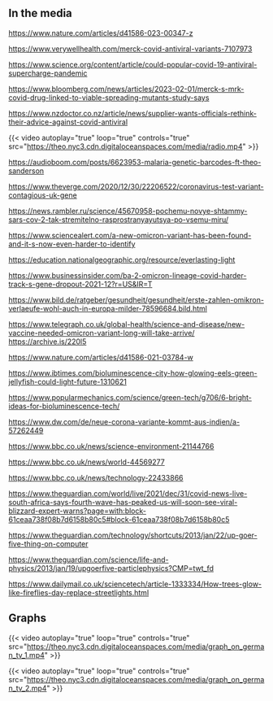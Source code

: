 In the media
-------------------


https://www.nature.com/articles/d41586-023-00347-z

https://www.verywellhealth.com/merck-covid-antiviral-variants-7107973

https://www.science.org/content/article/could-popular-covid-19-antiviral-supercharge-pandemic

https://www.bloomberg.com/news/articles/2023-02-01/merck-s-mrk-covid-drug-linked-to-viable-spreading-mutants-study-says

https://www.nzdoctor.co.nz/article/news/supplier-wants-officials-rethink-their-advice-against-covid-antiviral

{{< video autoplay="true" loop="true" controls="true" src="https://theo.nyc3.cdn.digitaloceanspaces.com/media/radio.mp4" >}}

https://audioboom.com/posts/6623953-malaria-genetic-barcodes-ft-theo-sanderson

https://www.theverge.com/2020/12/30/22206522/coronavirus-test-variant-contagious-uk-gene

https://news.rambler.ru/science/45670958-pochemu-novye-shtammy-sars-cov-2-tak-stremitelno-rasprostranyayutsya-po-vsemu-miru/

https://www.sciencealert.com/a-new-omicron-variant-has-been-found-and-it-s-now-even-harder-to-identify

https://education.nationalgeographic.org/resource/everlasting-light

https://www.businessinsider.com/ba-2-omicron-lineage-covid-harder-track-s-gene-dropout-2021-12?r=US&IR=T

https://www.bild.de/ratgeber/gesundheit/gesundheit/erste-zahlen-omikron-verlaeufe-wohl-auch-in-europa-milder-78596684.bild.html

https://www.telegraph.co.uk/global-health/science-and-disease/new-vaccine-needed-omicron-variant-long-will-take-arrive/ https://archive.is/220l5

https://www.nature.com/articles/d41586-021-03784-w

https://www.ibtimes.com/bioluminescence-city-how-glowing-eels-green-jellyfish-could-light-future-1310621

https://www.popularmechanics.com/science/green-tech/g706/6-bright-ideas-for-bioluminescence-tech/

https://www.dw.com/de/neue-corona-variante-kommt-aus-indien/a-57262449

https://www.bbc.co.uk/news/science-environment-21144766

https://www.bbc.co.uk/news/world-44569277

https://www.bbc.co.uk/news/technology-22433866

https://www.theguardian.com/world/live/2021/dec/31/covid-news-live-south-africa-says-fourth-wave-has-peaked-us-will-soon-see-viral-blizzard-expert-warns?page=with:block-61ceaa738f08b7d6158b80c5#block-61ceaa738f08b7d6158b80c5

https://www.theguardian.com/technology/shortcuts/2013/jan/22/up-goer-five-thing-on-computer

https://www.theguardian.com/science/life-and-physics/2013/jan/19/upgoerfive-particlephysics?CMP=twt_fd

https://www.dailymail.co.uk/sciencetech/article-1333334/How-trees-glow-like-fireflies-day-replace-streetlights.html


## Graphs


{{< video autoplay="true" loop="true" controls="true" src="https://theo.nyc3.cdn.digitaloceanspaces.com/media/graph_on_german_tv_1.mp4" >}}

{{< video autoplay="true" loop="true" controls="true" src="https://theo.nyc3.cdn.digitaloceanspaces.com/media/graph_on_german_tv_2.mp4" >}}

